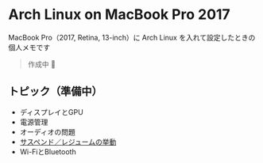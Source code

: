 # Arch Linux on MacBook Pro 2017

MacBook Pro（2017, Retina, 13-inch）に Arch Linux を入れて設定したときの個人メモです

> 作成中 🚧

## トピック（準備中）

- ディスプレイとGPU
- 電源管理
- オーディオの問題
- [サスペンド／レジュームの挙動](suspend-resume.md)
- Wi-FiとBluetooth
